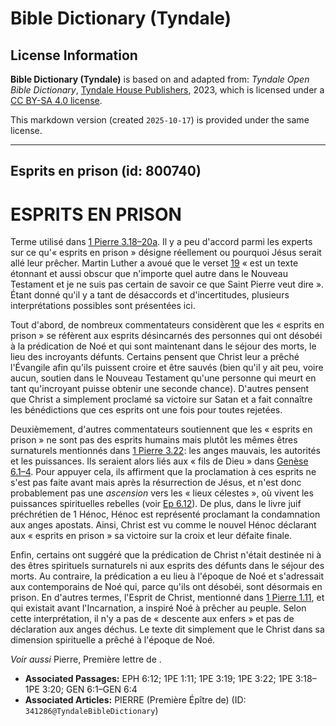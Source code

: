 # Bible Dictionary (Tyndale)

## License Information

**Bible Dictionary (Tyndale)** is based on and adapted from: _Tyndale Open Bible Dictionary_, [Tyndale House Publishers](https://tyndaleopenresources.com/), 2023, which is licensed under a [CC BY-SA 4.0 license](https://creativecommons.org/licenses/by-sa/4.0/legalcode.en).

This markdown version (created `2025-10-17`) is provided under the same license.



--------------------------------

## Esprits en prison (id: 800740)

ESPRITS EN PRISON
=================

Terme utilisé dans [1 Pierre 3\.18–20a](https://ref.ly/1Pet3:18-1Pet3:20). Il y a peu d'accord parmi les experts sur ce qu'« esprits en prison » désigne réellement ou pourquoi Jésus serait allé leur prêcher. Martin Luther a avoué que le verset [19](https://ref.ly/1Pet3:19) « est un texte étonnant et aussi obscur que n'importe quel autre dans le Nouveau Testament et je ne suis pas certain de savoir ce que Saint Pierre veut dire ». Étant donné qu'il y a tant de désaccords et d'incertitudes, plusieurs interprétations possibles sont présentées ici.

Tout d'abord, de nombreux commentateurs considèrent que les « esprits en prison » se réfèrent aux esprits désincarnés des personnes qui ont désobéi à la prédication de Noé et qui sont maintenant dans le séjour des morts, le lieu des incroyants défunts. Certains pensent que Christ leur a prêché l'Évangile afin qu'ils puissent croire et être sauvés (bien qu'il y ait peu, voire aucun, soutien dans le Nouveau Testament qu'une personne qui meurt en tant qu'incroyant puisse obtenir une seconde chance). D'autres pensent que Christ a simplement proclamé sa victoire sur Satan et a fait connaître les bénédictions que ces esprits ont une fois pour toutes rejetées.

Deuxièmement, d'autres commentateurs soutiennent que les « esprits en prison » ne sont pas des esprits humains mais plutôt les mêmes êtres surnaturels mentionnés dans [1 Pierre 3\.22](https://ref.ly/1Pet3:22): les anges mauvais, les autorités et les puissances. Ils seraient alors liés aux « fils de Dieu » dans [Genèse 6\.1–4](https://ref.ly/Gen6:1-Gen6:4). Pour appuyer cela, ils affirment que la proclamation à ces esprits ne s'est pas faite avant mais après la résurrection de Jésus, et n'est donc probablement pas une *ascension* vers les « lieux célestes », où vivent les puissances spirituelles rebelles (voir [Ep 6\.12](https://ref.ly/Eph6:12)). De plus, dans le livre juif préchrétien de 1 Hénoc, Hénoc est représenté proclamant la condamnation aux anges apostats. Ainsi, Christ est vu comme le nouvel Hénoc déclarant aux « esprits en prison » sa victoire sur la croix et leur défaite finale.

Enfin, certains ont suggéré que la prédication de Christ n'était destinée ni à des êtres spirituels surnaturels ni aux esprits des défunts dans le séjour des morts. Au contraire, la prédication a eu lieu à l'époque de Noé et s'adressait aux contemporains de Noé qui, parce qu'ils ont désobéi, sont désormais en prison. En d'autres termes, l'Esprit de Christ, mentionné dans [1 Pierre 1\.11](https://ref.ly/1Pet1:11), et qui existait avant l'Incarnation, a inspiré Noé à prêcher au peuple. Selon cette interprétation, il n'y a pas de « descente aux enfers » et pas de déclaration aux anges déchus. Le texte dit simplement que le Christ dans sa dimension spirituelle a prêché à l'époque de Noé.

*Voir aussi* Pierre, Première lettre de .

* **Associated Passages:** EPH 6:12; 1PE 1:11; 1PE 3:19; 1PE 3:22; 1PE 3:18–1PE 3:20; GEN 6:1–GEN 6:4
* **Associated Articles:** PIERRE (Première Épître de) (ID: `341286@TyndaleBibleDictionary`)

